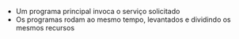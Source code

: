 - Um programa principal invoca o serviço solicitado
- Os programas rodam ao mesmo tempo, levantados e dividindo os mesmos recursos
